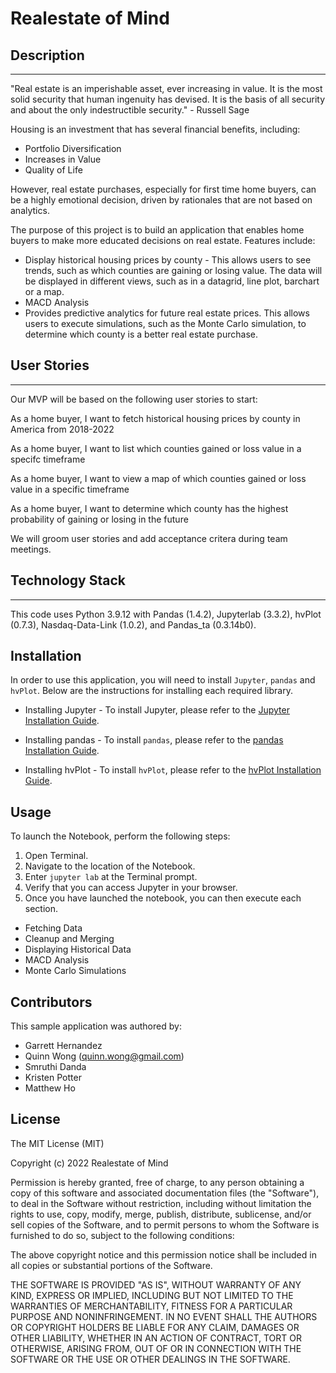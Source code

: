 # Realestate of Mind

## Description
-----
"Real estate is an imperishable asset, ever increasing in value. It is the most solid security that human ingenuity has devised. It is the basis of all security and about the only indestructible security." - Russell Sage

Housing is an investment that has several financial benefits, including: 

- Portfolio Diversification
- Increases in Value
- Quality of Life

However, real estate purchases, especially for first time home buyers, can be a highly emotional decision, driven by rationales that are not based on analytics.

The purpose of this project is to build an application that enables home buyers to make more educated decisions on real estate. Features include: 

- Display historical housing prices by county - This allows users to see trends, such as which counties are gaining or losing value. The data will be displayed in different views, such as in a datagrid, line plot, barchart or a map.
- MACD Analysis
- Provides predictive analytics for future real estate prices. This allows users to execute simulations, such as the Monte Carlo simulation, to determine which county is a better real estate purchase.



## User Stories
---
Our MVP will be based on the following user stories to start:

As a home buyer, I want to fetch historical housing prices by county in America from 2018-2022

As a home buyer, I want to list which counties gained or loss value in a specifc timeframe

As a home buyer, I want to view a map of which counties gained or loss value in a specific timeframe

As a home buyer, I want to determine which county has the highest probability of gaining or losing in the future

We will groom user stories and add acceptance critera during team meetings.



## Technology Stack
---
This code uses Python 3.9.12 with Pandas (1.4.2), Jupyterlab (3.3.2), hvPlot (0.7.3), Nasdaq-Data-Link (1.0.2), and Pandas_ta (0.3.14b0).


## Installation

In order to use this application, you will need to install `Jupyter`, `pandas` and `hvPlot`. Below are the instructions for installing each required library.

- Installing Jupyter - To install Jupyter, please refer to the [Jupyter Installation Guide](https://jupyter.org/install).

- Installing pandas - To install `pandas`, please refer to the [pandas Installation Guide](https://pandas.pydata.org/pandas-docs/stable/getting_started/install.html).

- Installing hvPlot - To install `hvPlot`, please refer to the [hvPlot Installation Guide](https://pypi.org/project/hvplot).


## Usage

To launch the Notebook, perform the following steps:

1. Open Terminal.
2. Navigate to the location of the Notebook.
3. Enter `jupyter lab` at the Terminal prompt.
4. Verify that you can access Jupyter in your browser.
5. Once you have launched the notebook, you can then execute each section.

- Fetching Data
- Cleanup and Merging
- Displaying Historical Data
- MACD Analysis
- Monte Carlo Simulations



## Contributors

This sample application was authored by:

- Garrett Hernandez 
- Quinn Wong (quinn.wong@gmail.com)
- Smruthi Danda
- Kristen Potter
- Matthew Ho

## License

The MIT License (MIT)

Copyright (c) 2022 Realestate of Mind

Permission is hereby granted, free of charge, to any person obtaining a copy of this software and associated documentation files (the "Software"), to deal in the Software without restriction, including without limitation the rights to use, copy, modify, merge, publish, distribute, sublicense, and/or sell copies of the Software, and to permit persons to whom the Software is furnished to do so, subject to the following conditions:

The above copyright notice and this permission notice shall be included in all copies or substantial portions of the Software.

THE SOFTWARE IS PROVIDED "AS IS", WITHOUT WARRANTY OF ANY KIND, EXPRESS OR IMPLIED, INCLUDING BUT NOT LIMITED TO THE WARRANTIES OF MERCHANTABILITY, FITNESS FOR A PARTICULAR PURPOSE AND NONINFRINGEMENT. IN NO EVENT SHALL THE AUTHORS OR COPYRIGHT HOLDERS BE LIABLE FOR ANY CLAIM, DAMAGES OR OTHER LIABILITY, WHETHER IN AN ACTION OF CONTRACT, TORT OR OTHERWISE, ARISING FROM, OUT OF OR IN CONNECTION WITH THE SOFTWARE OR THE USE OR OTHER DEALINGS IN THE SOFTWARE.


